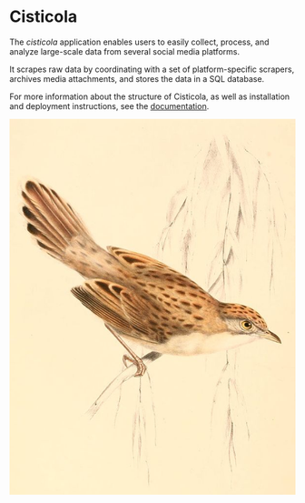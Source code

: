 Cisticola
==========

The *cisticola* application enables users to easily collect, process, and analyze large-scale data from several social media platforms.

It scrapes raw data by coordinating with a set of platform-specific scrapers, archives media attachments, and stores the data in a SQL database.

For more information about the structure of Cisticola, as well as installation and deployment instructions, see the [documentation](https://cisticola.readthedocs.io/en/latest/index.html). 

![Cisticola, the bird](docs/images/cisticola.jpeg)
